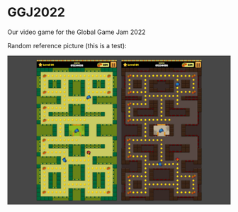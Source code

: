 # GGJ2022

Our video game for the Global Game Jam 2022


Random reference picture (this is a test):

![test](https://github.com/RemiFusade2/GGJ2022/blob/main/References/Top-Down-2D-Game-Kit2.jpg)

